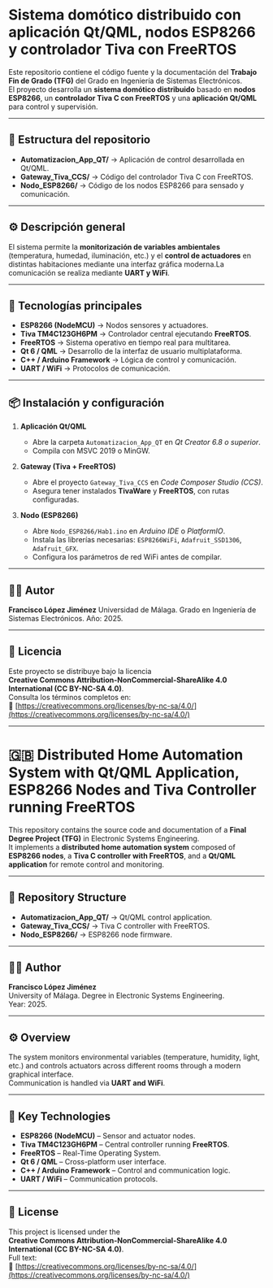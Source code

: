 # Sistema domótico distribuido con aplicación Qt/QML, nodos ESP8266 y controlador Tiva con FreeRTOS

Este repositorio contiene el código fuente y la documentación del **Trabajo Fin de Grado (TFG)** del Grado en Ingeniería de Sistemas Electrónicos.  
El proyecto desarrolla un **sistema domótico distribuido** basado en **nodos ESP8266**, un **controlador Tiva C con FreeRTOS** y una **aplicación Qt/QML** para control y supervisión.

---

## 🧩 Estructura del repositorio

- **Automatizacion_App_QT/** → Aplicación de control desarrollada en Qt/QML.  
- **Gateway_Tiva_CCS/** → Código del controlador Tiva C con FreeRTOS.  
- **Nodo_ESP8266/** → Código de los nodos ESP8266 para sensado y comunicación.  


---

## ⚙️ Descripción general

El sistema permite la **monitorización de variables ambientales** (temperatura, humedad, iluminación, etc.) y el **control de actuadores** en distintas habitaciones mediante una interfaz gráfica moderna.La comunicación se realiza mediante **UART y WiFi**.

---

## 🧠 Tecnologías principales

- **ESP8266 (NodeMCU)** → Nodos sensores y actuadores.  
- **Tiva TM4C123GH6PM** → Controlador central ejecutando **FreeRTOS**.  
- **FreeRTOS** → Sistema operativo en tiempo real para multitarea.  
- **Qt 6 / QML** → Desarrollo de la interfaz de usuario multiplataforma.  
- **C++ / Arduino Framework** → Lógica de control y comunicación.   
- **UART / WiFi** → Protocolos de comunicación.  

---

## 📦 Instalación y configuración

1. **Aplicación Qt/QML**  
   - Abre la carpeta `Automatizacion_App_QT` en *Qt Creator 6.8 o superior*.  
   - Compila con MSVC 2019 o MinGW.  

2. **Gateway (Tiva + FreeRTOS)**  
   - Abre el proyecto `Gateway_Tiva_CCS` en *Code Composer Studio (CCS)*.  
   - Asegura tener instalados **TivaWare** y **FreeRTOS**, con rutas configuradas.  

3. **Nodo (ESP8266)**  
   - Abre `Nodo_ESP8266/Hab1.ino` en *Arduino IDE* o *PlatformIO*.  
   - Instala las librerías necesarias: `ESP8266WiFi`, `Adafruit_SSD1306`, `Adafruit_GFX`.  
   - Configura los parámetros de red WiFi antes de compilar.  

---

## 👩‍💻 Autor

**Francisco López Jiménez**
Universidad de Málaga.
Grado en Ingeniería de Sistemas Electrónicos.
Año: 2025.  

---

## 📄 Licencia

Este proyecto se distribuye bajo la licencia  
**Creative Commons Attribution-NonCommercial-ShareAlike 4.0 International (CC BY-NC-SA 4.0)**.  
Consulta los términos completos en:  
🔗 [https://creativecommons.org/licenses/by-nc-sa/4.0/](https://creativecommons.org/licenses/by-nc-sa/4.0/)

---

# 🇬🇧 Distributed Home Automation System with Qt/QML Application, ESP8266 Nodes and Tiva Controller running FreeRTOS

This repository contains the source code and documentation of a **Final Degree Project (TFG)** in  Electronic Systems Engineering.  
It implements a **distributed home automation system** composed of **ESP8266 nodes**, a **Tiva C controller with FreeRTOS**, and a **Qt/QML application** for remote control and monitoring.

---

## 🧩 Repository Structure

- **Automatizacion_App_QT/** → Qt/QML control application.  
- **Gateway_Tiva_CCS/** → Tiva C controller with FreeRTOS.  
- **Nodo_ESP8266/** → ESP8266 node firmware.  
 
---

## 👩‍💻 Author

**Francisco López Jiménez**  
University of Málaga.
Degree in Electronic Systems Engineering.  
Year: 2025.  

---

## ⚙️ Overview

The system monitors environmental variables (temperature, humidity, light, etc.) and controls actuators across different rooms through a modern graphical interface.  
Communication is handled via **UART and WiFi**.

---

## 🧠 Key Technologies

- **ESP8266 (NodeMCU)** – Sensor and actuator nodes.  
- **Tiva TM4C123GH6PM** – Central controller running **FreeRTOS**.  
- **FreeRTOS** – Real-Time Operating System.  
- **Qt 6 / QML** – Cross-platform user interface.  
- **C++ / Arduino Framework** – Control and communication logic.   
- **UART / WiFi** – Communication protocols.  

---



## 📄 License

This project is licensed under the  
**Creative Commons Attribution-NonCommercial-ShareAlike 4.0 International (CC BY-NC-SA 4.0)**.  
Full text:  
🔗 [https://creativecommons.org/licenses/by-nc-sa/4.0/](https://creativecommons.org/licenses/by-nc-sa/4.0/)
